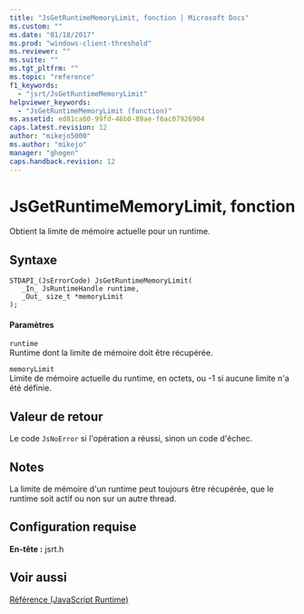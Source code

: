 ```yaml
---
title: "JsGetRuntimeMemoryLimit, fonction | Microsoft Docs"
ms.custom: ""
ms.date: "01/18/2017"
ms.prod: "windows-client-threshold"
ms.reviewer: ""
ms.suite: ""
ms.tgt_pltfrm: ""
ms.topic: "reference"
f1_keywords: 
  - "jsrt/JsGetRuntimeMemoryLimit"
helpviewer_keywords: 
  - "JsGetRuntimeMemoryLimit (fonction)"
ms.assetid: ed81ca60-99fd-46b0-89ae-f6ac07926904
caps.latest.revision: 12
author: "mikejo5000"
ms.author: "mikejo"
manager: "ghogen"
caps.handback.revision: 12
---
```

# JsGetRuntimeMemoryLimit, fonction
Obtient la limite de mémoire actuelle pour un runtime.  
  
## Syntaxe  
  
```  
STDAPI_(JsErrorCode) JsGetRuntimeMemoryLimit(  
   _In_ JsRuntimeHandle runtime,  
   _Out_ size_t *memoryLimit  
);  
```  
  
#### Paramètres  
 `runtime`  
 Runtime dont la limite de mémoire doit être récupérée.  
  
 `memoryLimit`  
 Limite de mémoire actuelle du runtime, en octets, ou \-1 si aucune limite n'a été définie.  
  
## Valeur de retour  
 Le code `JsNoError` si l'opération a réussi, sinon un code d'échec.  
  
## Notes  
 La limite de mémoire d'un runtime peut toujours être récupérée, que le runtime soit actif ou non sur un autre thread.  
  
## Configuration requise  
 **En\-tête :** jsrt.h  
  
## Voir aussi  
 [Référence \(JavaScript Runtime\)](../chakra-hosting/reference-javascript-runtime.md)